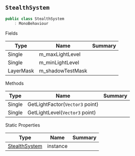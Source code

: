 ## `StealthSystem`

```csharp
public class StealthSystem
    : MonoBehaviour

```

Fields

| Type | Name | Summary | 
| --- | --- | --- | 
| Single | m_maxLightLevel |  | 
| Single | m_minLightLevel |  | 
| LayerMask | m_shadowTestMask |  | 


Methods

| Type | Name | Summary | 
| --- | --- | --- | 
| Single | GetLightFactor(`Vector3` point) |  | 
| Single | GetLightLevel(`Vector3` point) |  | 


Static Properties

| Type | Name | Summary | 
| --- | --- | --- | 
| [StealthSystem](./StealthSystem.md) | instance |  | 


